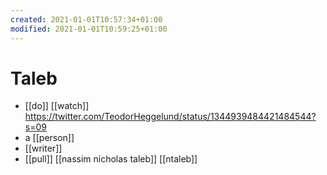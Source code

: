 ```yaml
---
created: 2021-01-01T10:57:34+01:00
modified: 2021-01-01T10:59:25+01:00
---
```


# Taleb

- [[do]] [[watch]] https://twitter.com/TeodorHeggelund/status/1344939484421484544?s=09
- a [[person]]
- [[writer]]
- [[pull]] [[nassim nicholas taleb]] [[ntaleb]]